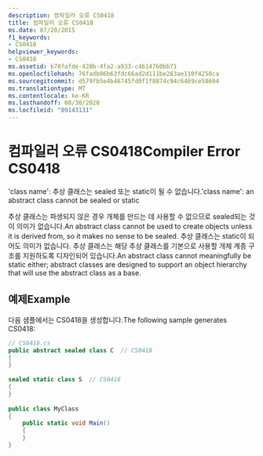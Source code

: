 ```yaml
---
description: 컴파일러 오류 CS0418
title: 컴파일러 오류 CS0418
ms.date: 07/20/2015
f1_keywords:
- CS0418
helpviewer_keywords:
- CS0418
ms.assetid: b78fafde-428b-4fa2-a933-c4614760bb71
ms.openlocfilehash: 76fadb06b63fdc66ad2d111be283ae110f4250ca
ms.sourcegitcommit: d579fb5e4b46745fd0f1f8874c94c6469ce58604
ms.translationtype: MT
ms.contentlocale: ko-KR
ms.lasthandoff: 08/30/2020
ms.locfileid: "89143131"
---
```

# <a name="compiler-error-cs0418"></a><span data-ttu-id="1757a-103">컴파일러 오류 CS0418</span><span class="sxs-lookup"><span data-stu-id="1757a-103">Compiler Error CS0418</span></span>
<span data-ttu-id="1757a-104">'class name': 추상 클래스는 sealed 또는 static이 될 수 없습니다.</span><span class="sxs-lookup"><span data-stu-id="1757a-104">'class name': an abstract class cannot be sealed or static</span></span>  
  
 <span data-ttu-id="1757a-105">추상 클래스는 파생되지 않은 경우 개체를 만드는 데 사용할 수 없으므로 sealed되는 것이 의미가 없습니다.</span><span class="sxs-lookup"><span data-stu-id="1757a-105">An abstract class cannot be used to create objects unless it is derived from, so it makes no sense to be sealed.</span></span> <span data-ttu-id="1757a-106">추상 클래스는 static이 되어도 의미가 없습니다. 추상 클래스는 해당 추상 클래스를 기본으로 사용할 개체 계층 구조를 지원하도록 디자인되어 있습니다.</span><span class="sxs-lookup"><span data-stu-id="1757a-106">An abstract class cannot meaningfully be static either; abstract classes are designed to support an object hierarchy that will use the abstract class as a base.</span></span>  
  
## <a name="example"></a><span data-ttu-id="1757a-107">예제</span><span class="sxs-lookup"><span data-stu-id="1757a-107">Example</span></span>  
 <span data-ttu-id="1757a-108">다음 샘플에서는 CS0418을 생성합니다.</span><span class="sxs-lookup"><span data-stu-id="1757a-108">The following sample generates CS0418:</span></span>  
  
```csharp  
// CS0418.cs  
public abstract sealed class C  // CS0418  
{  
}  
  
sealed static class S  // CS0418  
{  
}  
  
public class MyClass  
{  
    public static void Main()  
    {  
    }  
}  
```
